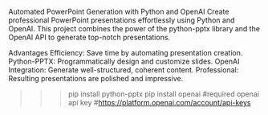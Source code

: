 Automated PowerPoint Generation with Python and OpenAI
Create professional PowerPoint presentations effortlessly using Python and OpenAI. This project combines the power of the python-pptx library and the OpenAI API to generate top-notch presentations.

Advantages
Efficiency: Save time by automating presentation creation.
Python-PPTX: Programmatically design and customize slides.
OpenAI Integration: Generate well-structured, coherent content.
Professional: Resulting presentations are polished and impressive.

>>>pip install python-pptx
>>>pip install openai
#required openai api key
#https://platform.openai.com/account/api-keys
